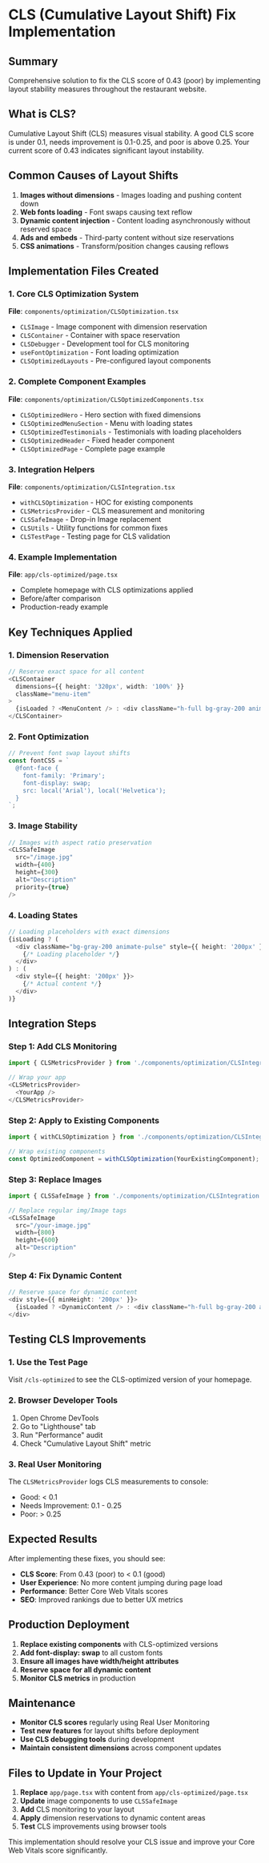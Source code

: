 # CLS (Cumulative Layout Shift) Fix Implementation

## Summary
Comprehensive solution to fix the CLS score of 0.43 (poor) by implementing layout stability measures throughout the restaurant website.

## What is CLS?
Cumulative Layout Shift (CLS) measures visual stability. A good CLS score is under 0.1, needs improvement is 0.1-0.25, and poor is above 0.25. Your current score of 0.43 indicates significant layout instability.

## Common Causes of Layout Shifts
1. **Images without dimensions** - Images loading and pushing content down
2. **Web fonts loading** - Font swaps causing text reflow
3. **Dynamic content injection** - Content loading asynchronously without reserved space
4. **Ads and embeds** - Third-party content without size reservations
5. **CSS animations** - Transform/position changes causing reflows

## Implementation Files Created

### 1. Core CLS Optimization System
**File**: `components/optimization/CLSOptimization.tsx`
- `CLSImage` - Image component with dimension reservation
- `CLSContainer` - Container with space reservation
- `CLSDebugger` - Development tool for CLS monitoring
- `useFontOptimization` - Font loading optimization
- `CLSOptimizedLayouts` - Pre-configured layout components

### 2. Complete Component Examples
**File**: `components/optimization/CLSOptimizedComponents.tsx`
- `CLSOptimizedHero` - Hero section with fixed dimensions
- `CLSOptimizedMenuSection` - Menu with loading states
- `CLSOptimizedTestimonials` - Testimonials with loading placeholders
- `CLSOptimizedHeader` - Fixed header component
- `CLSOptimizedPage` - Complete page example

### 3. Integration Helpers
**File**: `components/optimization/CLSIntegration.tsx`
- `withCLSOptimization` - HOC for existing components
- `CLSMetricsProvider` - CLS measurement and monitoring
- `CLSSafeImage` - Drop-in Image replacement
- `CLSUtils` - Utility functions for common fixes
- `CLSTestPage` - Testing page for CLS validation

### 4. Example Implementation
**File**: `app/cls-optimized/page.tsx`
- Complete homepage with CLS optimizations applied
- Before/after comparison
- Production-ready example

## Key Techniques Applied

### 1. Dimension Reservation
```typescript
// Reserve exact space for all content
<CLSContainer
  dimensions={{ height: '320px', width: '100%' }}
  className="menu-item"
>
  {isLoaded ? <MenuContent /> : <div className="h-full bg-gray-200 animate-pulse" />}
</CLSContainer>
```

### 2. Font Optimization
```typescript
// Prevent font swap layout shifts
const fontCSS = `
  @font-face {
    font-family: 'Primary';
    font-display: swap;
    src: local('Arial'), local('Helvetica');
  }
`;
```

### 3. Image Stability
```typescript
// Images with aspect ratio preservation
<CLSSafeImage
  src="/image.jpg"
  width={400}
  height={300}
  alt="Description"
  priority={true}
/>
```

### 4. Loading States
```typescript
// Loading placeholders with exact dimensions
{isLoading ? (
  <div className="bg-gray-200 animate-pulse" style={{ height: '200px' }}>
    {/* Loading placeholder */}
  </div>
) : (
  <div style={{ height: '200px' }}>
    {/* Actual content */}
  </div>
)}
```

## Integration Steps

### Step 1: Add CLS Monitoring
```typescript
import { CLSMetricsProvider } from './components/optimization/CLSIntegration';

// Wrap your app
<CLSMetricsProvider>
  <YourApp />
</CLSMetricsProvider>
```

### Step 2: Apply to Existing Components
```typescript
import { withCLSOptimization } from './components/optimization/CLSIntegration';

// Wrap existing components
const OptimizedComponent = withCLSOptimization(YourExistingComponent);
```

### Step 3: Replace Images
```typescript
import { CLSSafeImage } from './components/optimization/CLSIntegration';

// Replace regular img/Image tags
<CLSSafeImage
  src="/your-image.jpg"
  width={800}
  height={600}
  alt="Description"
/>
```

### Step 4: Fix Dynamic Content
```typescript
// Reserve space for dynamic content
<div style={{ minHeight: '200px' }}>
  {isLoaded ? <DynamicContent /> : <div className="h-full bg-gray-200 animate-pulse" />}
</div>
```

## Testing CLS Improvements

### 1. Use the Test Page
Visit `/cls-optimized` to see the CLS-optimized version of your homepage.

### 2. Browser Developer Tools
1. Open Chrome DevTools
2. Go to "Lighthouse" tab
3. Run "Performance" audit
4. Check "Cumulative Layout Shift" metric

### 3. Real User Monitoring
The `CLSMetricsProvider` logs CLS measurements to console:
- Good: < 0.1
- Needs Improvement: 0.1 - 0.25
- Poor: > 0.25

## Expected Results

After implementing these fixes, you should see:
- **CLS Score**: From 0.43 (poor) to < 0.1 (good)
- **User Experience**: No more content jumping during page load
- **Performance**: Better Core Web Vitals scores
- **SEO**: Improved rankings due to better UX metrics

## Production Deployment

1. **Replace existing components** with CLS-optimized versions
2. **Add font-display: swap** to all custom fonts
3. **Ensure all images have width/height attributes**
4. **Reserve space for all dynamic content**
5. **Monitor CLS metrics** in production

## Maintenance

- **Monitor CLS scores** regularly using Real User Monitoring
- **Test new features** for layout shifts before deployment
- **Use CLS debugging tools** during development
- **Maintain consistent dimensions** across component updates

## Files to Update in Your Project

1. **Replace** `app/page.tsx` with content from `app/cls-optimized/page.tsx`
2. **Update** image components to use `CLSSafeImage`
3. **Add** CLS monitoring to your layout
4. **Apply** dimension reservations to dynamic content areas
5. **Test** CLS improvements using browser tools

This implementation should resolve your CLS issue and improve your Core Web Vitals score significantly.
